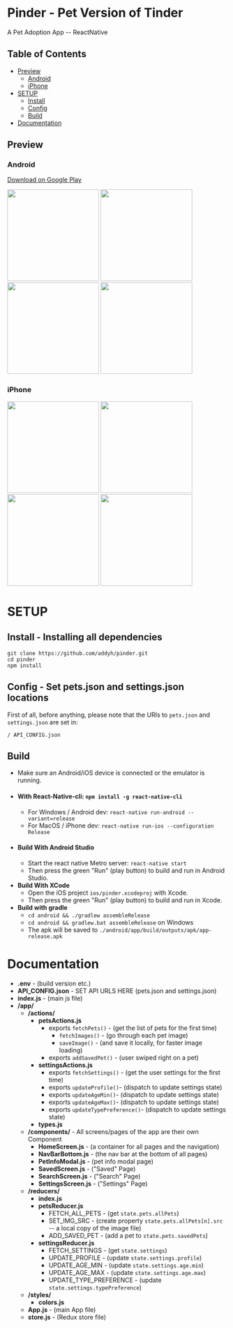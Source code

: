 # Pinder - Pet Version of Tinder
A Pet Adoption App -- ReactNative

## Table of Contents
* [Preview](#preview)
  * [Android](#android)
  * [iPhone](#iphone)
* [SETUP](#setup)
  * [Install](#install---installing-all-dependencies)
  * [Config](#config---set-petsjson-and-settingsjson-locations)
  * [Build](#build)
* [Documentation](#documentation)

## Preview

### Android
[Download on Google Play](https://play.google.com/store/apps/details?id=com.github.addyh.pinder)

<img src="./images/screenshot1.jpg" width="210" /> <img src="./images/screenshot2.jpg" width="210" /> <img src="./images/screenshot3.jpg" width="210" /> <img src="./images/screenshot4.jpg" width="210" />

### iPhone
<img src="./images/screenshot1-iphone.png" width="210" /> <img src="./images/screenshot2-iphone.png" width="210" /> <img src="./images/screenshot3-iphone.png" width="210" /> <img src="./images/screenshot4-iphone.png" width="210" />

# SETUP

## Install - Installing all dependencies
```
git clone https://github.com/addyh/pinder.git
cd pinder
npm install
```

## Config - Set pets.json and settings.json locations
First of all, before anything, please note that the URIs to `pets.json` and `settings.json` are set in:
```
/ API_CONFIG.json
```

## Build

* Make sure an Android/iOS device is connected or the emulator is running.
* #### With React-Native-cli:  `npm install -g react-native-cli`
  * For Windows / Android dev:  `react-native run-android --variant=release`
  * For MacOS / iPhone dev:  `react-native run-ios --configuration Release`
* #### Build With Android Studio
  * Start the react native Metro server: `react-native start`
  * Then press the green "Run" (play button) to build and run in Android Studio.
* **Build With XCode**
  * Open the iOS project `ios/pinder.xcodeproj` with Xcode.
  * Then press the green "Run" (play button) to build and run in Xcode.
* **Build with gradle**
  * `cd android && ./gradlew assembleRelease`
  * `cd android && gradlew.bat assembleRelease` on Windows
  * The apk will be saved to `./android/app/build/outputs/apk/app-release.apk`
  
# Documentation

* **.env** - (build version etc.)
* **API_CONFIG.json** - SET API URLS HERE (pets.json and settings.json)
* **index.js** - (main js file)
* **/app/**
  * **/actions/**
    * **petsActions.js** 
      * exports `fetchPets()` - (get the list of pets for the first time)
        * `fetchImages()` - (go through each pet image)
        * `saveImage()` - (and save it locally, for faster image loading)
      * exports `addSavedPet()` - (user swiped right on a pet)
    * **settingsActions.js**
      * exports `fetchSettings()` - (get the user settings for the first time)
      * exports `updateProfile()`- (dispatch to update settings state)
      * exports `updateAgeMin()`- (dispatch to update settings state)
      * exports `updateAgeMax()`- (dispatch to update settings state)
      * exports `updateTypePreference()`- (dispatch to update settings state)
    * **types.js**
  * **/components/** - All screens/pages of the app are their own Component
    * **HomeScreen.js** - (a container for all pages and the navigation)
    * **NavBarBottom.js** - (the nav bar at the bottom of all pages)
    * **PetInfoModal.js** - (pet info modal page)
    * **SavedScreen.js** - ("Saved" Page)
    * **SearchScreen.js** - ("Search" Page)
    * **SettingsScreen.js** - ("Settings" Page)
  * **/reducers/**
    * **index.js**
    * **petsReducer.js**
      * FETCH_ALL_PETS - (get `state.pets.allPets`)
      * SET_IMG_SRC - (create property `state.pets.allPets[n].src` -- a local copy of the image file)
      * ADD_SAVED_PET - (add a pet to `state.pets.savedPets`)
    * **settingsReducer.js**
      * FETCH_SETTINGS - (get `state.settings`)
      * UPDATE_PROFILE - (update `state.settings.profile`)
      * UPDATE_AGE_MIN - (update `state.settings.age.min`)
      * UPDATE_AGE_MAX - (update `state.settings.age.max`)
      * UPDATE_TYPE_PREFERENCE - (update `state.settings.typePreference`)
  * **/styles/**
    * **colors.js**
  * **App.js** - (main App file)
  * **store.js** - (Redux store file)
